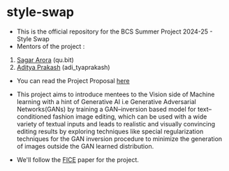 # style-swap

- This is the official repository for the BCS Summer Project 2024-25 - Style Swap
- Mentors of the project :
1. [Sagar Arora](https://github.com/qu-bit1) (qu.bit)
2. [Aditya Prakash](https://github.com/Aditya-Prakash04) (adi_tyaprakash)

- You can read the Project Proposal [here](https://drive.google.com/file/d/1BhiIiguL7nwavbcgN1AwvRUS4OU4ErK8/view?usp=sharing)

- This project aims to introduce mentees to the Vision side of Machine learning with a hint of Generative AI i.e Generative Adversarial Networks(GANs) by training a GAN–inversion based model for text–conditioned fashion image editing, which can be used with a wide variety of textual inputs and leads to realistic and visually convincing editing results by exploring techniques like special regularization techniques for the GAN inversion procedure to minimize the generation of images outside the GAN learned distribution.
- We'll follow the [FICE](https://arxiv.org/abs/2301.02110) paper for the project.


